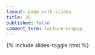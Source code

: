```yaml
---
layout: page_with_slides
title: JS
published: false
comment_term: lecture-wrapup
---
```


{% include slides-toggle.html %}
